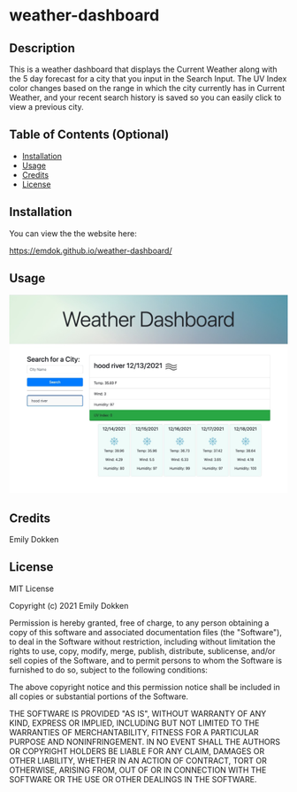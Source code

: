 # weather-dashboard
## Description
This is a weather dashboard that displays the Current Weather along with the 5 day forecast for a city that you input in the Search Input. The UV Index color changes based on the range in which the city currently has in Current Weather, and your recent search history is saved so you can easily click to view a previous city.
## Table of Contents (Optional)

- [Installation](#installation)
- [Usage](#usage)
- [Credits](#credits)
- [License](#license)
## Installation
You can view the the website here:

https://emdok.github.io/weather-dashboard/ 
## Usage


![Weather Dashboard image](assets/img/WeatherDashbaord.jpg)

## Credits
Emily Dokken
## License

MIT License

Copyright (c) 2021 Emily Dokken

Permission is hereby granted, free of charge, to any person obtaining a copy
of this software and associated documentation files (the "Software"), to deal
in the Software without restriction, including without limitation the rights
to use, copy, modify, merge, publish, distribute, sublicense, and/or sell
copies of the Software, and to permit persons to whom the Software is
furnished to do so, subject to the following conditions:

The above copyright notice and this permission notice shall be included in all
copies or substantial portions of the Software.

THE SOFTWARE IS PROVIDED "AS IS", WITHOUT WARRANTY OF ANY KIND, EXPRESS OR
IMPLIED, INCLUDING BUT NOT LIMITED TO THE WARRANTIES OF MERCHANTABILITY,
FITNESS FOR A PARTICULAR PURPOSE AND NONINFRINGEMENT. IN NO EVENT SHALL THE
AUTHORS OR COPYRIGHT HOLDERS BE LIABLE FOR ANY CLAIM, DAMAGES OR OTHER
LIABILITY, WHETHER IN AN ACTION OF CONTRACT, TORT OR OTHERWISE, ARISING FROM,
OUT OF OR IN CONNECTION WITH THE SOFTWARE OR THE USE OR OTHER DEALINGS IN THE
SOFTWARE.